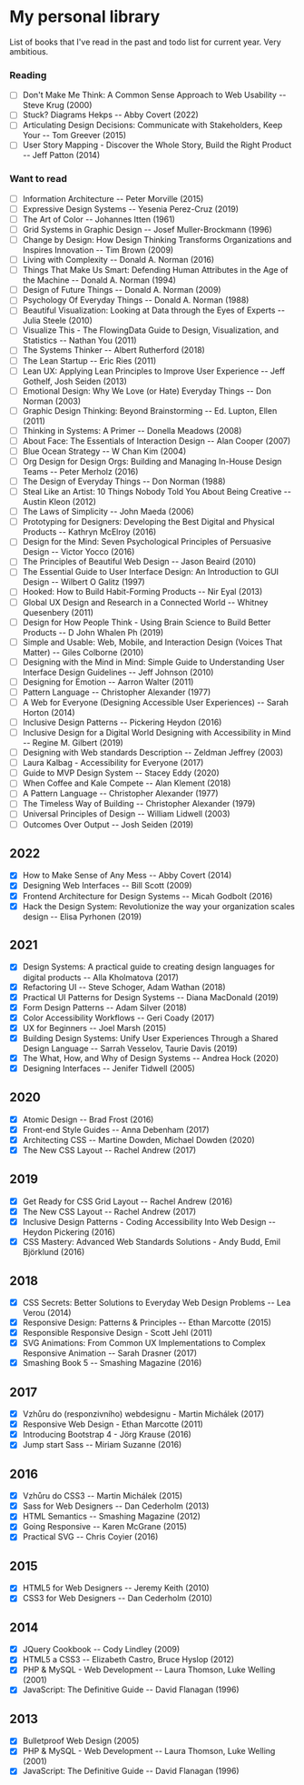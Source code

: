 # My personal library

List of books that I've read in the past and todo list for current year. Very ambitious.

### Reading
- [ ] Don't Make Me Think: A Common Sense Approach to Web Usability -- Steve Krug (2000)
- [ ] Stuck? Diagrams Hekps -- Abby Covert (2022)
- [ ] Articulating Design Decisions: Communicate with Stakeholders, Keep Your -- Tom Greever (2015)
- [ ] User Story Mapping - Discover the Whole Story, Build the Right Product -- Jeff Patton (2014)

### Want to read
- [ ] Information Architecture -- Peter Morville (2015)
- [ ] Expressive Design Systems -- Yesenia Perez-Cruz (2019)
- [ ] The Art of Color -- Johannes Itten (1961)
- [ ] Grid Systems in Graphic Design -- Josef Muller-Brockmann (1996)
- [ ] Change by Design: How Design Thinking Transforms Organizations and Inspires Innovation -- Tim Brown (2009)
- [ ] Living with Complexity -- Donald A. Norman (2016)
- [ ] Things That Make Us Smart: Defending Human Attributes in the Age of the Machine -- Donald A. Norman (1994)
- [ ] Design of Future Things -- Donald A. Norman (2009)
- [ ] Psychology Of Everyday Things -- Donald A. Norman (1988)
- [ ] Beautiful Visualization: Looking at Data through the Eyes of Experts -- Julia Steele (2010)
- [ ] Visualize This - The FlowingData Guide to Design, Visualization, and Statistics -- Nathan You (2011)
- [ ] The Systems Thinker -- Albert Rutherford (2018)
- [ ] The Lean Startup -- Eric Ries (2011)
- [ ] Lean UX: Applying Lean Principles to Improve User Experience -- Jeff Gothelf, Josh Seiden (2013)
- [ ] Emotional Design: Why We Love (or Hate) Everyday Things -- Don Norman (2003)
- [ ] Graphic Design Thinking: Beyond Brainstorming -- Ed. Lupton, Ellen (2011)
- [ ] Thinking in Systems: A Primer -- Donella Meadows (2008)
- [ ] About Face: The Essentials of Interaction Design -- Alan Cooper (2007)
- [ ] Blue Ocean Strategy -- W Chan Kim (2004)
- [ ] Org Design for Design Orgs: Building and Managing In-House Design Teams -- Peter Merholz (2016)
- [ ] The Design of Everyday Things -- Don Norman (1988)
- [ ] Steal Like an Artist: 10 Things Nobody Told You About Being Creative -- Austin Kleon (2012)
- [ ] The Laws of Simplicity -- John Maeda (2006)
- [ ] Prototyping for Designers: Developing the Best Digital and Physical Products -- Kathryn McElroy (2016)
- [ ] Design for the Mind: Seven Psychological Principles of Persuasive Design -- Victor Yocco (2016)
- [ ] The Principles of Beautiful Web Design -- Jason Beaird (2010)
- [ ] The Essential Guide to User Interface Design: An Introduction to GUI Design -- Wilbert O Galitz (1997)
- [ ] Hooked: How to Build Habit-Forming Products -- Nir Eyal (2013)
- [ ] Global UX Design and Research in a Connected World -- Whitney Quesenbery (2011)
- [ ] Design for How People Think - Using Brain Science to Build Better Products -- D John Whalen Ph (2019)
- [ ] Simple and Usable: Web, Mobile, and Interaction Design (Voices That Matter) -- Giles Colborne (2010)
- [ ] Designing with the Mind in Mind: Simple Guide to Understanding User Interface Design Guidelines -- Jeff Johnson (2010)
- [ ] Designing for Emotion -- Aarron Walter (2011)
- [ ] Pattern Language -- Christopher Alexander (1977)
- [ ] A Web for Everyone (Designing Accessible User Experiences) -- Sarah Horton (2014)
- [ ] Inclusive Design Patterns -- Pickering Heydon (2016)
- [ ] Inclusive Design for a Digital World Designing with Accessibility in Mind -- Regine M. Gilbert (2019)
- [ ] Designing with Web standards Description -- Zeldman Jeffrey (2003)
- [ ] Laura Kalbag - Accessibility for Everyone (2017)
- [ ] Guide to MVP Design System -- Stacey Eddy (2020)
- [ ] When Coffee and Kale Compete -- Alan Klement (2018)
- [ ] A Pattern Language -- Christopher Alexander (1977)
- [ ] The Timeless Way of Building -- Christopher Alexander (1979)
- [ ] Universal Principles of Design -- William Lidwell (2003)
- [ ] Outcomes Over Output -- Josh Seiden (2019)
## 2022
- [x] How to Make Sense of Any Mess -- Abby Covert (2014)
- [x] Designing Web Interfaces -- Bill Scott (2009)
- [x] Frontend Architecture for Design Systems -- Micah Godbolt (2016)
- [x] Hack the Design System: Revolutionize the way your organization scales design -- Elisa Pyrhonen (2019)
## 2021
- [x] Design Systems: A practical guide to creating design languages for digital products -- Alla Kholmatova (2017)
- [x] Refactoring UI -- Steve Schoger, Adam Wathan (2018)
- [x] Practical UI Patterns for Design Systems -- Diana MacDonald (2019)
- [x] Form Design Patterns -- Adam Silver (2018)
- [x] Color Accessibility Workflows -- Geri Coady (2017)
- [x] UX for Beginners -- Joel Marsh (2015)
- [x] Building Design Systems: Unify User Experiences Through a Shared Design Language -- Sarrah Vesselov, Taurie Davis (2019)
- [x] The What, How, and Why of Design Systems -- Andrea Hock (2020)
- [x] Designing Interfaces -- Jenifer Tidwell (2005)
## 2020
- [x] Atomic Design -- Brad Frost (2016)
- [x] Front-end Style Guides -- Anna Debenham (2017)
- [x] Architecting CSS -- Martine Dowden, Michael Dowden (2020)
- [x] The New CSS Layout -- Rachel Andrew (2017)

## 2019
- [x] Get Ready for CSS Grid Layout -- Rachel Andrew (2016)
- [x] The New CSS Layout -- Rachel Andrew (2017)
- [x] Inclusive Design Patterns - Coding Accessibility Into Web Design -- Heydon Pickering (2016)
- [x] CSS Mastery: Advanced Web Standards Solutions - Andy Budd, Emil Björklund (2016)
## 2018
- [x] CSS Secrets: Better Solutions to Everyday Web Design Problems -- Lea Verou (2014)
- [x] Responsive Design: Patterns & Principles -- Ethan Marcotte (2015)
- [x] Responsible Responsive Design - Scott Jehl (2011)
- [x] SVG Animations: From Common UX Implementations to Complex Responsive Animation -- Sarah Drasner (2017)
- [x] Smashing Book 5 -- Smashing Magazine (2016)

## 2017
- [x] Vzhůru do (responziv­ního) webdesignu - Martin Michálek (2017)
- [x] Responsive Web Design - Ethan Marcotte (2011)
- [x] Introducing Bootstrap 4 - Jörg Krause (2016)
- [x] Jump start Sass -- Miriam Suzanne (2016)

## 2016
- [x] Vzhůru do CSS3 -- Martin Michálek (2015)
- [x] Sass for Web Designers -- Dan Cederholm (2013)
- [x] HTML Semantics -- Smashing Magazine (2012)
- [x] Going Responsive -- Karen McGrane (2015)
- [x] Practical SVG -- Chris Coyier (2016)

## 2015
- [x] HTML5 for Web Designers -- Jeremy Keith (2010)
- [x] CSS3 for Web Designers -- Dan Cederholm (2010)

## 2014
- [x] JQuery Cookbook -- Cody Lindley (2009)
- [x] HTML5 a CSS3 -- Elizabeth Castro, Bruce Hyslop (2012)
- [x] PHP & MySQL - Web Development -- Laura Thomson, Luke Welling (2001)
- [x] JavaScript: The Definitive Guide -- David Flanagan (1996)

## 2013
- [x] Bulletproof Web Design (2005)
- [x] PHP & MySQL - Web Development -- Laura Thomson, Luke Welling (2001)
- [x] JavaScript: The Definitive Guide -- David Flanagan (1996)
